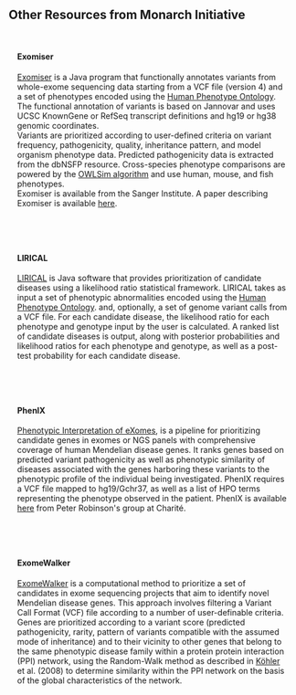 <div class="container-fluid monarch-view other-tools">

<h2 class="page-title">Other Resources from Monarch Initiative</h2>
    <div class="card">
        <h4>Exomiser</h4>
        <p>
                <a href="http://monarch-exomiser-web-dev.monarchinitiative.org/exomiser">Exomiser</a>
                is a Java program that functionally annotates variants
                from whole-exome sequencing data starting from a VCF file (version 4) and a set 
                of phenotypes encoded using the <a href="https://hpo.jax.org/app/">Human Phenotype 
                Ontology</a>. The functional annotation of variants is based on Jannovar and uses UCSC
                KnownGene or RefSeq transcript definitions and hg19 or hg38 genomic coordinates.<br>
                Variants are prioritized according to user-defined criteria on variant
                frequency, pathogenicity, quality, inheritance pattern, and model
                organism phenotype data. Predicted pathogenicity data is extracted
                from the dbNSFP resource. Cross-species phenotype comparisons are
                powered by the <a href="http://owlsim.org">OWLSim algorithm</a> and use human, mouse, 
                and fish phenotypes.<br> Exomiser is available from the Sanger Institute. A paper describing 
                Exomiser is available <a href="http://genome.cshlp.org/content/24/2/340.long">here</a>.
        </p>
    </div>
    <div class="card">
            <h4>LIRICAL</h4>
            <p>
                <a href="https://lirical.readthedocs.io/en/latest/">LIRICAL</a>
                is Java software that provides prioritization of candidate diseases using a likelihood 
                ratio statistical framework. LIRICAL takes as input a set of phenotypic abnormalities
                encoded using the <a href="https://hpo.jax.org/app/">Human Phenotype Ontology</a>. 
                and, optionally, a set of genome variant calls from a VCF file. For each candidate 
                disease, the likelihood ratio for each phenotype and genotype input by the user is
                calculated. A ranked list of candidate diseases is output, along with posterior
                probabilities and likelihood ratios for each phenotype and genotype, as well as a
                post-test probability for each candidate disease.
            </p>
    </div>
    <div class="card">
        <h4>PhenIX</h4>
        <p>
          <a href="http://compbio.charite.de/PhenIX/">Phenotypic Interpretation of eXomes</a>,
          is a pipeline for prioritizing candidate genes in exomes or NGS panels with
          comprehensive coverage of human Mendelian disease genes. It ranks genes
          based on predicted variant pathogenicity as well as phenotypic similarity
          of diseases associated with the genes harboring these variants to the
          phenotypic profile of the individual being investigated. PhenIX requires
          a VCF file mapped to hg19/Gchr37, as well as a list of HPO terms representing
          the phenotype observed in the patient. PhenIX is available <a href="http://compbio.charite.de/PhenIX/">here</a>
          from Peter Robinson's group at Charité.
        </p>
    </div>
    <div class="card">
            <h4>ExomeWalker</h4>
            <p>
              <a href="http://compbio.charite.de/ExomeWalker/">ExomeWalker</a>
              is a computational method to prioritize a set of candidates
              in exome sequencing projects that aim to identify novel Mendelian
              disease genes. This approach involves filtering a Variant Call Format
              (VCF) file according to a number of user-definable criteria.<br>
              Genes are prioritized according to a variant score (predicted pathogenicity,
              rarity, pattern of variants compatible with the assumed mode of
              inheritance) and to their vicinity to other genes that belong to the
              same phenotypic disease family within a protein protein interaction
              (PPI) network, using the Random-Walk method as described in
              <a href="http://www.ncbi.nlm.nih.gov/pmc/articles/PMC2427257/">Köhler</a>
              et al. (2008) to determine similarity within the PPI network on the basis
              of the global characteristics of the network.
            </p>
    </div>
</div>

<style lang="scss">
@import "~@/style/variables";

.other-tools .card { 
    padding: 15px;
    border: 5px solid $monarch-bg-color;
    margin-bottom: 15px;
}

</style>

